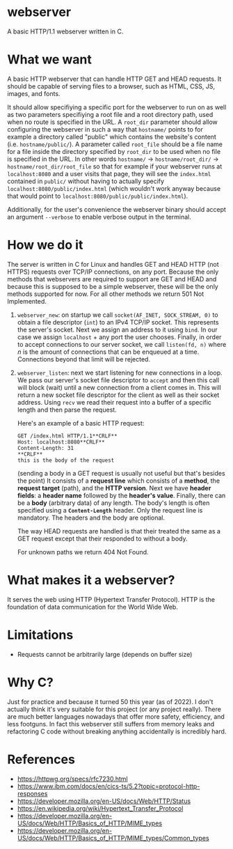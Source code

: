 # webserver

A basic HTTP/1.1 webserver written in C.

# What we want

A basic HTTP webserver that can handle HTTP GET and HEAD requests.
It should be capable of serving files to a browser,
such as HTML, CSS, JS, images, and fonts.

It should allow specifiying a specific port for the webserver to run on
as well as two parameters specifiying a root file and a root directory path,
used when no route is specified in the URL.
A `root_dir` parameter should allow configuring the
webserver in such a way that `hostname/` points to for example a directory
called "public" which contains the website's content (i.e. `hostname/public/`).
A parameter called `root_file` should be a file name for a file inside the directory
specified by `root_dir` to be used when no file is specified in the URL.
In other words `hostname/` -> `hostname/root_dir/` -> `hostname/root_dir/root_file`
so that for example if your webserver runs at `localhost:8080` and a user visits that page,
they will see the `index.html` contained in `public/` without having to actually
specify `localhost:8080/public/index.html`
(which wouldn't work anyway because that would point to `localhost:8080/public/public/index.html`).

Additionally, for the user's convenience the webserver binary should accept an argument `--verbose`
to enable verbose output in the terminal.

# How we do it

The server is written in C for Linux and handles GET and HEAD
HTTP (not HTTPS) requests over TCP/IP connections, on any port.
Because the only methods that webservers are required to support are GET and HEAD
and because this is supposed to be a simple webserver,
these will be the only methods supported for now.
For all other methods we return 501 Not Implemented.

1. `webserver_new`: on startup we call `socket(AF_INET, SOCK_STREAM, 0)` to obtain a
   file descriptor (`int`) to an IPv4 TCP/IP socket.
   This represents the server's socket. Next we assign an address to it using `bind`.
   In our case we assign `localhost` + any port the user chooses.
   Finally, in order to accept connections to our server socket,
   we call `listen(fd, n)` where *n* is the amount of connections that can be enqueued
   at a time. Connections beyond that limit will be rejected.
2. `webserver_listen`: next we start listening for new connections in a loop.
   We pass our server's socket file descriptor to `accept` and then this call
   will block (wait) until a new connection from a client comes in.
   This will return a new socket file descriptor for the client as well as their
   socket address.
   Using `recv` we read their request into a buffer of a specific length
   and then parse the request.

   Here's an example of a basic HTTP request:
   ```
   GET /index.html HTTP/1.1**CRLF**
   Host: localhost:8080**CRLF**
   Content-Length: 31
   **CRLF**
   this is the body of the request
   ```
   (sending a body in a GET request is usually not useful but that's besides the point)
   It consists of a **request line** which consists of a **method**,
   the **request target** (path), and the **HTTP version**.
   Next we have **header fields**: a **header name** followed by the **header's value**.
   Finally, there can be a **body** (arbitrary data) of any length.
   The body's length is often specified using a **`Content-Length`** header.
   Only the request line is mandatory. The headers and the body are optional.

   The way HEAD requests are handled is that their treated the same as a GET request
   except that their responded to without a body.

   For unknown paths we return 404 Not Found.

# What makes it a **web**server?

It serves the web using HTTP (Hypertext Transfer Protocol).
HTTP is the foundation of data communication for the World Wide Web.

# Limitations

* Requests cannot be arbitrarily large (depends on buffer size)

# Why C?

Just for practice and because it turned 50 this year (as of 2022).
I don't actually think it's very suitable for this project (or any project really).
There are much better languages nowadays that offer more safety, efficiency, and less footguns.
In fact this webserver still suffers from memory leaks and refactoring C code
without breaking anything accidentally is incredibly hard.

# References

* https://httpwg.org/specs/rfc7230.html
* https://www.ibm.com/docs/en/cics-ts/5.2?topic=protocol-http-responses
* https://developer.mozilla.org/en-US/docs/Web/HTTP/Status
* https://en.wikipedia.org/wiki/Hypertext_Transfer_Protocol
* https://developer.mozilla.org/en-US/docs/Web/HTTP/Basics_of_HTTP/MIME_types
* https://developer.mozilla.org/en-US/docs/Web/HTTP/Basics_of_HTTP/MIME_types/Common_types
